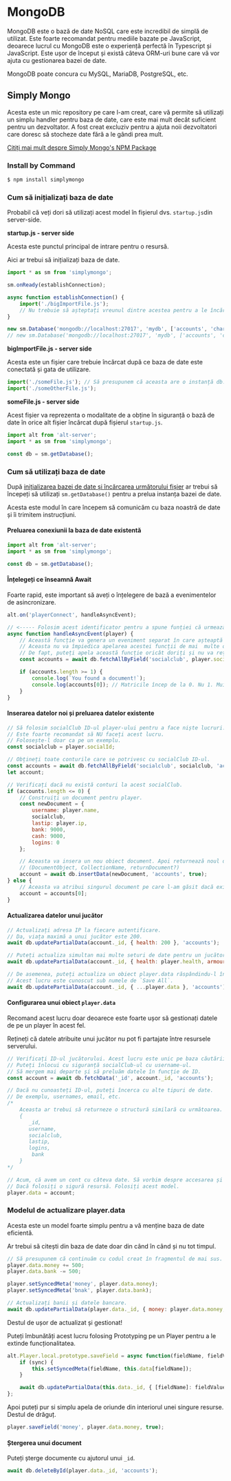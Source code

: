 # MongoDB

MongoDB este o bază de date NoSQL care este incredibil de simplă de utilizat. Este foarte recomandat pentru mediile bazate pe JavaScript, deoarece lucrul cu MongoDB este o experiență perfectă în Typescript și JavaScript. Este ușor de început și există câteva ORM-uri bune care vă vor ajuta cu gestionarea bazei de date.

MongoDB poate concura cu MySQL, MariaDB, PostgreSQL, etc.

## Simply Mongo

Acesta este un mic repository pe care l-am creat, care vă permite să utilizați un simplu handler pentru baza de date, care este mai mult decât suficient pentru un dezvoltator. A fost creat excluziv pentru a ajuta noii dezvoltatori care doresc să stocheze date fără a le gândi prea mult.

[Citiți mai mult despre Simply Mongo's NPM Package](https://www.npmjs.com/package/simplymongo)

### Install by Command

```js
$ npm install simplymongo
```

### Cum să inițializați baza de date

Probabil că veți dori să utilizați acest model în fișierul dvs. `startup.js`din server-side.

**startup.js - server side**

Acesta este punctul principal de intrare pentru o resursă.

Aici ar trebui să inițializați baza de date.

```js
import * as sm from 'simplymongo';

sm.onReady(establishConnection);

async function establishConnection() {
    import('./bigImportFile.js');
    // Nu trebuie să așteptați vreunul dintre acestea pentru a le încărca. Doar un fyi.
}

new sm.Database('mongodb://localhost:27017', 'mydb', ['accounts', 'characters']);
// new sm.Database('mongodb://localhost:27017', 'mydb', ['accounts', 'characters'], 'username', 'password');
```

**bigImportFile.js - server side**

Acesta este un fișier care trebuie încărcat după ce baza de date este conectată și gata de utilizare.

```js
import('./someFile.js'); // Să presupunem că aceasta are o instanță db.
import('./someOtherFile.js');
```

**someFile.js - server side**

Acest fișier va reprezenta o modalitate de a obține în siguranță o bază de date în orice alt fișier încărcat după fișierul `startup.js`.

```js
import alt from 'alt-server';
import * as sm from 'simplymongo';

const db = sm.getDatabase();
```

### Cum să utilizați baza de date

După [inițializarea bazei de date și încărcarea următorului fișier](#cum-sa-initializati-baza-de-date) ar trebui să începeți să utilizați `sm.getDatabase()` pentru a prelua instanța bazei de date.

Acesta este modul în care începem să comunicăm cu baza noastră de date și îi trimitem instrucțiuni.

#### Preluarea conexiunii la baza de date existentă

```js
import alt from 'alt-server';
import * as sm from 'simplymongo';

const db = sm.getDatabase();
```

#### Înțelegeți ce înseamnă Await

Foarte rapid, este important să aveți o înțelegere de bază a evenimentelor de asincronizare.

```js
alt.on('playerConnect', handleAsyncEvent);

// <----- Folosim acest identificator pentru a spune funției că urmează să folosim `await`.
async function handleAsyncEvent(player) {
    // Această funcție va genera un eveniment separat în care așteaptă să returneze acest eveniment.
    // Aceasta nu va împiedica apelarea acestei funcții de mai  multe ori.
    // De fapt, puteți apela această funcție oricât doriți și nu va reține niciodată alt cod.
    const accounts = await db.fetchAllByField('socialclub', player.socialId, 'accounts');

    if (accounts.length >= 1) {
        console.log(`You found a document!`);
        console.log(accounts[0]); // Matricile încep de la 0. Nu 1. Muie LUA!
    }
}
```

#### Inserarea datelor noi și preluarea datelor existente

```js
// Să folosim socialClub ID-ul player-ului pentru a face niște lucruri.
// Este foarte recomandat să NU faceți acest lucru.
// Folosește-l doar ca pe un exemplu.
const socialclub = player.socialId;

// Obțineți toate conturile care se potrivesc cu socialClub ID-ul.
const accounts = await db.fetchAllByField('socialclub', socialclub, 'accounts');
let account;

// Verificați dacă nu există conturi la acest socialClub.
if (accounts.length <= 0) {
    // Construiți un document pentru player.
    const newDocument = {
        username: player.name,
        socialclub,
        lastip: player.ip,
        bank: 9000,
        cash: 9000,
        logins: 0
    };

    // Aceasta va insera un nou obiect document. Apoi returnează noul document cu _id-ul său.
    // (DocumentObject, CollectionName, returnDocument?)
    account = await db.insertData(newDocument, 'accounts', true);
} else {
    // Aceasta va atribui singurul document pe care l-am găsit dacă există. La variabila `account`.
    account = accounts[0];
}
```

#### Actualizarea datelor unui jucător

```js
// Actualizați adresa IP la fiecare autentificare.
// Da, viața maximă a unui jucător este 200.
await db.updatePartialData(account._id, { health: 200 }, 'accounts');

// Puteți actualiza simultan mai multe seturi de date pentru un jucător.
await db.updatePartialData(account._id, { health: player.health, armour: player.armour }, 'accounts');

// De asemenea, puteți actualiza un obiect player.data răspândindu-l în parent object.
// Acest lucru este cunoscut sub numele de `Save All`.
await db.updatePartialData(account._id, { ...player.data }, 'accounts');
```

#### Configurarea unui obiect `player.data`

Recomand acest lucru doar deoarece este foarte ușor să gestionați datele de pe un player în acest fel.

Rețineți că datele atribuite unui jucător nu pot fi partajate între resursele serverului.

```js
// Verificați ID-ul jucătorului. Acest lucru este unic pe baza căutării socialClub.
// Puteți înlocui cu siguranță socialClub-ul cu username-ul.
// Să mergem mai departe și să preluăm datele în funcție de ID.
const account = await db.fetchData('_id', account._id, 'accounts');

// Dacă nu cunoasteți ID-ul, puteți încerca cu alte tipuri de date.
// De exemplu, usernames, email, etc.
/*
    Aceasta ar trebui să returneze o structură similară cu următoarea.
    {
       _id,
       username,
       socialclub,
       lastip,
       logins,
        bank
    }
*/

// Acum, că avem un cont cu câteva date. Să vorbim despre accesarea și actualizarea datelor.
// Dacă folosiți o sigură resursă. Folosiți acest model.
player.data = account;
```

### Modelul de actualizare player.data

Acesta este un model foarte simplu pentru a vă menține baza de date eficientă.

Ar trebui să citești din baza de date doar din când în când și nu tot timpul.

```js
// Să presupunem că continuăm cu codul creat în fragmentul de mai sus.
player.data.money += 500;
player.data.bank -= 500;

player.setSyncedMeta('money', player.data.money);
player.setSyncedMeta('bnak', player.data.bank);

// Actualizați banii și datele bancare.
await db.updatePartialData(player.data._id, { money: player.data.money, bank: player.data.bank }, 'accounts');
```

Destul de ușor de actualizat și gestionat!

Puteți îmbunătăți acest lucru folosing Prototyping pe un Player pentru a le extinde funcționalitatea.

```js
alt.Player.local.prototype.saveField = async function(fieldName, fieldValue, sync = false) {
    if (sync) {
        this.setSyncedMeta(fieldName, this.data[fieldName]);
    }

    await db.updatePartialData(this.data._id, { [fieldName]: fieldValue }, 'accounts');
};
```

Apoi puteți pur si simplu apela de oriunde din interiorul unei singure resurse. Destul de drăguț.

```js
player.saveField('money', player.data.money, true);
```

#### Ștergerea unui document

Puteți șterge documente cu ajutorul unui `_id`.

```js
await db.deleteById(player.data._id, 'accounts');
```
